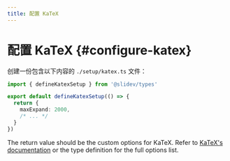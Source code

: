 ```yaml
---
title: 配置 KaTeX
---
```


# 配置 KaTeX {#configure-katex}

<Environment type="node" />

创建一份包含以下内容的 `./setup/katex.ts` 文件：

```ts twoslash
import { defineKatexSetup } from '@slidev/types'

export default defineKatexSetup(() => {
  return {
    maxExpand: 2000,
    /* ... */
  }
})
```

The return value should be the custom options for KaTeX. Refer to [KaTeX's documentation](https://katex.org/docs/options.html) or the type definition for the full options list.

